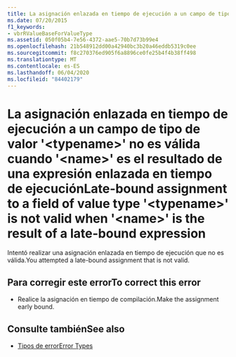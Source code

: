 ```yaml
---
title: La asignación enlazada en tiempo de ejecución a un campo de tipo de valor '<typename>' no es válida cuando '<name>' es el resultado de una expresión enlazada en tiempo de ejecución
ms.date: 07/20/2015
f1_keywords:
- vbrRValueBaseForValueType
ms.assetid: 050f05b4-7e56-4372-aae5-70b7d73b99e4
ms.openlocfilehash: 21b548912dd00a42940bc3b20a46eddb5319c0ee
ms.sourcegitcommit: f8c270376ed905f6a8896ce0fe25b4f4b38ff498
ms.translationtype: MT
ms.contentlocale: es-ES
ms.lasthandoff: 06/04/2020
ms.locfileid: "84402179"
---
```

# <a name="late-bound-assignment-to-a-field-of-value-type-typename-is-not-valid-when-name-is-the-result-of-a-late-bound-expression"></a><span data-ttu-id="92c36-102">La asignación enlazada en tiempo de ejecución a un campo de tipo de valor '\<typename>' no es válida cuando '\<name>' es el resultado de una expresión enlazada en tiempo de ejecución</span><span class="sxs-lookup"><span data-stu-id="92c36-102">Late-bound assignment to a field of value type '\<typename>' is not valid when '\<name>' is the result of a late-bound expression</span></span>
<span data-ttu-id="92c36-103">Intentó realizar una asignación enlazada en tiempo de ejecución que no es válida.</span><span class="sxs-lookup"><span data-stu-id="92c36-103">You attempted a late-bound assignment that is not valid.</span></span>  
  
## <a name="to-correct-this-error"></a><span data-ttu-id="92c36-104">Para corregir este error</span><span class="sxs-lookup"><span data-stu-id="92c36-104">To correct this error</span></span>  
  
- <span data-ttu-id="92c36-105">Realice la asignación en tiempo de compilación.</span><span class="sxs-lookup"><span data-stu-id="92c36-105">Make the assignment early bound.</span></span>  
  
## <a name="see-also"></a><span data-ttu-id="92c36-106">Consulte también</span><span class="sxs-lookup"><span data-stu-id="92c36-106">See also</span></span>

- [<span data-ttu-id="92c36-107">Tipos de error</span><span class="sxs-lookup"><span data-stu-id="92c36-107">Error Types</span></span>](../programming-guide/language-features/error-types.md)
